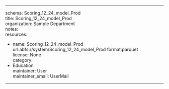 


---  
schema: Scoring_12_24_model_Prod  
title: Scoring_12_24_model_Prod  
organization: Sample Department  
notes:   
resources:  
- name: Scoring_12_24_model_Prod 
 url:abfs://system/Scoring_12_24_model_Prod 
 format:parquet  
license: None  
category:
 - Education  
maintainer: User  
maintainer_email: UserMail  
---
